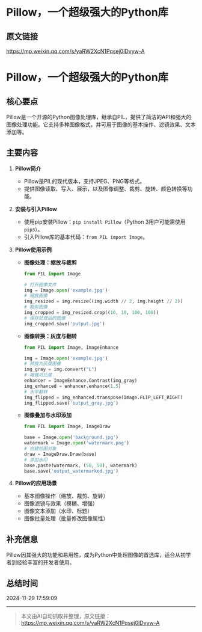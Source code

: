 # Pillow，一个超级强大的Python库

## 原文链接
https://mp.weixin.qq.com/s/yaRW2XcN1Pqsej0IDvyw-A

# Pillow，一个超级强大的Python库

## 核心要点
Pillow是一个开源的Python图像处理库，继承自PIL，提供了简洁的API和强大的图像处理功能。它支持多种图像格式，并可用于图像的基本操作、滤镜效果、文本添加等。

## 主要内容
1. **Pillow简介**
   - Pillow是PIL的现代版本，支持JPEG、PNG等格式。
   - 提供图像读取、写入、展示，以及图像调整、裁剪、旋转、颜色转换等功能。

2. **安装与引入Pillow**
   - 使用pip安装Pillow：`pip install Pillow`（Python 3用户可能需使用`pip3`）。
   - 引入Pillow库的基本代码：`from PIL import Image`。

3. **Pillow使用示例**
   - **图像处理：缩放与裁剪**
     ```python
     from PIL import Image

     # 打开图像文件
     img = Image.open('example.jpg')
     # 缩放图像
     img_resized = img.resize((img.width // 2, img.height // 2))
     # 裁剪图像
     img_cropped = img_resized.crop((10, 10, 100, 100))
     # 保存处理后的图像
     img_cropped.save('output.jpg')
     ```

   - **图像转换：灰度与翻转**
     ```python
     from PIL import Image, ImageEnhance

     img = Image.open('example.jpg')
     # 转换为灰度图像
     img_gray = img.convert("L")
     # 增强对比度
     enhancer = ImageEnhance.Contrast(img_gray)
     img_enhanced = enhancer.enhance(1.5)
     # 水平翻转
     img_flipped = img_enhanced.transpose(Image.FLIP_LEFT_RIGHT)
     img_flipped.save('output_gray.jpg')
     ```

   - **图像叠加与水印添加**
     ```python
     from PIL import Image, ImageDraw

     base = Image.open('background.jpg')
     watermark = Image.open('watermark.png')
     # 创建绘图对象
     draw = ImageDraw.Draw(base)
     # 添加水印
     base.paste(watermark, (50, 50), watermark)
     base.save('output_watermarked.jpg')
     ```

4. **Pillow的应用场景**
   - 基本图像操作（缩放、裁剪、旋转）
   - 图像滤镜与效果（模糊、增强）
   - 图像文本添加（水印、标题）
   - 图像批量处理（批量修改图像属性）

## 补充信息
Pillow因其强大的功能和易用性，成为Python中处理图像的首选库，适合从初学者到经验丰富的开发者使用。

## 总结时间
2024-11-29 17:59:09

---
> 本文由AI自动抓取并整理，原文链接：https://mp.weixin.qq.com/s/yaRW2XcN1Pqsej0IDvyw-A
